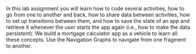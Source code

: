 In this lab assignment you will learn how to code several activities, how to go from one to another and 
back, how to share data between activities, how to set up transitions between them, and how to save 
the state of an app and retrieve it whenever the user starts the app again (i.e., how to make the data 
persistent). We build a mortgage calculator app as a vehicle to learn all these concepts. 
Use the Navigation Graphs to navigate from one fragment to another. 
